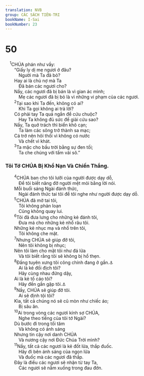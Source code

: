 ```yaml
---
translation: NVB
group: CÁC SÁCH TIÊN-TRI
bookName: I-Sai 
bookNumber: 23
---
```


<div class="title"><h1>50</h1></div>
<span class="verse es_50_1"> <sup>1</sup>CHÚA phán như vầy: <br/>  “Giấy ly dị mẹ ngươi ở đâu? <br/>   Người mà Ta đã bỏ? <br/>  Hay ai là chủ nợ mà Ta <br/>   Đã bán các ngươi cho? <br/>  Nầy, các ngươi đã bị bán là vì gian ác mình; <br/>   Mẹ các ngươi đã bị bỏ là vì những vi phạm của các ngươi. <br/></span>
<span class="verse es_50_2">  <sup>2</sup>Tại sao khi Ta đến, không có ai? <br/>   Khi Ta gọi không ai trả lời? <br/>  Có phải tay Ta quá ngắn để cứu chuộc? <br/>   Hay Ta không đủ sức đế giải cứu sao? <br/>  Nầy, Ta quở trách thì biển khô cạn; <br/>   Ta làm các sông trở thành sa mạc; <br/>  Cá trở nên hôi thối vì không có nước <br/>   Và chết vì khát. <br/></span>
<span class="verse es_50_3">  <sup>3</sup>Ta mặc cho bầu trời bằng sự đen tối; <br/>   Ta che chúng với tấm vải sô.” <br/></span>
<div class="title"><h3>Tôi Tớ CHÚA Bị Khổ Nạn Và Chiến Thắng. </h3></div>
<span class="verse es_50_4">  <sup>4</sup>CHÚA ban cho tôi lưỡi của người được dạy dỗ, <br/>   Để tôi biết nâng đỡ người mệt mỏi bằng lời nói. <br/>  Mỗi buổi sáng Ngài đánh thức, <br/>   Ngài đánh thức tai tôi để tôi nghe như người được dạy dỗ. <br/></span>
<span class="verse es_50_5">  <sup>5</sup>CHÚA đã mở tai tôi, <br/>   Tôi không phản loạn <br/>   Cũng không quay lui. <br/></span>
<span class="verse es_50_6">  <sup>6</sup>Tôi đã đưa lưng cho những kẻ đánh tôi, <br/>   Đưa má cho những kẻ nhổ râu tôi. <br/>  Những kẻ nhục mạ và nhổ trên tôi, <br/>   Tôi không che mặt. <br/></span>
<span class="verse es_50_7">  <sup>7</sup>Nhưng CHÚA sẽ giúp đỡ tôi, <br/>   Nên tôi không bị nhục; <br/>  Nên tôi làm cho mặt tôi như đá lửa <br/>   Và tôi biết rằng tôi sẽ không bị hổ thẹn. <br/></span>
<span class="verse es_50_8">  <sup>8</sup>Đấng tuyên xưng tôi công chính đang ở gần.<a data-toggle="tooltip" data-placement="bottom" title="Ctd: ở về phía tôi">⚓</a><br/>   Ai là kẻ đối địch tôi? <br/>   Hãy cùng nhau đứng dậy, <br/>  Ai là kẻ tố cáo tôi? <br/>   Hãy đến gần gặp tôi.<a data-toggle="tooltip" data-placement="bottom" title="Câu 8 mô tả một vụ xử án trước toà">⚓</a><br/></span>
<span class="verse es_50_9">  <sup>9</sup>Nầy, CHÚA sẽ giúp đỡ tôi. <br/>   Ai sẽ định tội tôi? <br/>  Kìa, tất cả chúng nó sẽ cũ mòn như chiếc áo; <br/>   Bị sâu ăn. <br/></span>
<span class="verse es_50_10">  <sup>10</sup>Ai trong vòng các ngươi kính sợ CHÚA, <br/>   Nghe theo tiếng của tôi tớ Ngài? <br/>  Dù bước đi trong tối tăm <br/>   Và không có ánh sáng <br/>  Nhưng tin cậy nơi danh CHÚA<br/>   Và nương cậy nơi Đức Chúa Trời mình? <br/></span>
<span class="verse es_50_11">  <sup>11</sup>Nầy, tất cả các ngươi là kẻ đốt lửa, thắp đuốc. <br/>   Hãy đi bên ánh sáng của ngọn lửa <br/>   Và đuốc mà các ngươi đã thắp. <br/>  Đây là điều các ngươi sẽ nhận từ tay Ta, <br/>   Các ngươi sẽ nằm xuống trong đau đớn. <br/></span>
